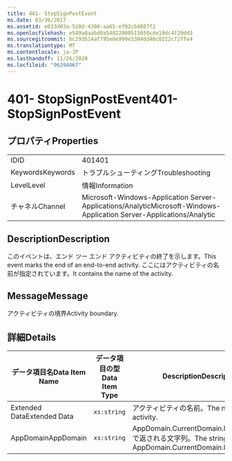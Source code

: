 ```yaml
---
title: 401- StopSignPostEvent
ms.date: 03/30/2017
ms.assetid: e033d03a-510d-4300-aa65-ef02cb4807f2
ms.openlocfilehash: e549a8aabd0a54022000515050cde19dc4f20dd3
ms.sourcegitcommit: bc293b14af795e0e999e3304dd40c0222cf2ffe4
ms.translationtype: MT
ms.contentlocale: ja-JP
ms.lasthandoff: 11/26/2020
ms.locfileid: "96294067"
---
```

# <a name="401--stopsignpostevent"></a><span data-ttu-id="86ccb-102">401- StopSignPostEvent</span><span class="sxs-lookup"><span data-stu-id="86ccb-102">401- StopSignPostEvent</span></span>

## <a name="properties"></a><span data-ttu-id="86ccb-103">プロパティ</span><span class="sxs-lookup"><span data-stu-id="86ccb-103">Properties</span></span>  
  
|||  
|-|-|  
|<span data-ttu-id="86ccb-104">ID</span><span class="sxs-lookup"><span data-stu-id="86ccb-104">ID</span></span>|<span data-ttu-id="86ccb-105">401</span><span class="sxs-lookup"><span data-stu-id="86ccb-105">401</span></span>|  
|<span data-ttu-id="86ccb-106">Keywords</span><span class="sxs-lookup"><span data-stu-id="86ccb-106">Keywords</span></span>|<span data-ttu-id="86ccb-107">トラブルシューティング</span><span class="sxs-lookup"><span data-stu-id="86ccb-107">Troubleshooting</span></span>|  
|<span data-ttu-id="86ccb-108">Level</span><span class="sxs-lookup"><span data-stu-id="86ccb-108">Level</span></span>|<span data-ttu-id="86ccb-109">情報</span><span class="sxs-lookup"><span data-stu-id="86ccb-109">Information</span></span>|  
|<span data-ttu-id="86ccb-110">チャネル</span><span class="sxs-lookup"><span data-stu-id="86ccb-110">Channel</span></span>|<span data-ttu-id="86ccb-111">Microsoft-Windows-Application Server-Applications/Analytic</span><span class="sxs-lookup"><span data-stu-id="86ccb-111">Microsoft-Windows-Application Server-Applications/Analytic</span></span>|  
  
## <a name="description"></a><span data-ttu-id="86ccb-112">Description</span><span class="sxs-lookup"><span data-stu-id="86ccb-112">Description</span></span>  

 <span data-ttu-id="86ccb-113">このイベントは、エンド ツー エンド アクティビティの終了を示します。</span><span class="sxs-lookup"><span data-stu-id="86ccb-113">This event marks the end of an end-to-end activity.</span></span> <span data-ttu-id="86ccb-114">ここにはアクティビティの名前が指定されています。</span><span class="sxs-lookup"><span data-stu-id="86ccb-114">It contains the name of the activity.</span></span>  
  
## <a name="message"></a><span data-ttu-id="86ccb-115">Message</span><span class="sxs-lookup"><span data-stu-id="86ccb-115">Message</span></span>  

 <span data-ttu-id="86ccb-116">アクティビティの境界</span><span class="sxs-lookup"><span data-stu-id="86ccb-116">Activity boundary.</span></span>  
  
## <a name="details"></a><span data-ttu-id="86ccb-117">詳細</span><span class="sxs-lookup"><span data-stu-id="86ccb-117">Details</span></span>  
  
|<span data-ttu-id="86ccb-118">データ項目名</span><span class="sxs-lookup"><span data-stu-id="86ccb-118">Data Item Name</span></span>|<span data-ttu-id="86ccb-119">データ項目の型</span><span class="sxs-lookup"><span data-stu-id="86ccb-119">Data Item Type</span></span>|<span data-ttu-id="86ccb-120">Description</span><span class="sxs-lookup"><span data-stu-id="86ccb-120">Description</span></span>|  
|--------------------|--------------------|-----------------|  
|<span data-ttu-id="86ccb-121">Extended Data</span><span class="sxs-lookup"><span data-stu-id="86ccb-121">Extended Data</span></span>|`xs:string`|<span data-ttu-id="86ccb-122">アクティビティの名前。</span><span class="sxs-lookup"><span data-stu-id="86ccb-122">The name of the activity.</span></span>|  
|<span data-ttu-id="86ccb-123">AppDomain</span><span class="sxs-lookup"><span data-stu-id="86ccb-123">AppDomain</span></span>|`xs:string`|<span data-ttu-id="86ccb-124">AppDomain.CurrentDomain.FriendlyName で返される文字列。</span><span class="sxs-lookup"><span data-stu-id="86ccb-124">The string returned by AppDomain.CurrentDomain.FriendlyName.</span></span>|
